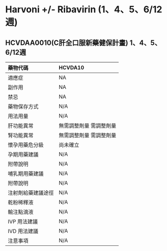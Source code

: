 # Harvoni +/- Ribavirin (1、4、5、6/12週)

## HCVDAA0010(C肝全口服新藥健保計畫) 1、4、5、6/12週

| 藥物代碼           | HCVDA10                  |
|:-------------------|:-------------------------|
| 適應症             | NA                       |
| 副作用             | NA                       |
| 禁忌               | NA                       |
| 藥物保存方式       | N/A                      |
| 用法用量           | N/A                      |
| 肝功能異常         | 無需調整劑量  需調整劑量 |
| 腎功能異常         | 無需調整劑量  需調整劑量 |
| 懷孕用藥危分級     | 尚未確立                 |
| 孕期用藥建議       | N/A                      |
| 附帶說明           | N/A                      |
| 哺乳期用藥建議     | N/A                      |
| 附帶說明           | N/A                      |
| 注射劑給藥建議途徑 | N/A                      |
| 乾粉稀釋液         | N/A                      |
| 輸注點滴液         | N/A                      |
| IVP 用法建議       | N/A                      |
| IVD 用法建議       | N/A                      |
| 注意事項           | N/A                      |

